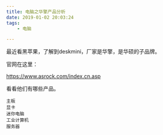 ```yaml
---
title: 电脑之华擎产品分析
date: 2019-01-02 20:03:24
tags:
	- 电脑

---
```




最近看黑苹果，了解到deskmini，厂家是华擎，是华硕的子品牌。

官网在这里：

https://www.asrock.com/index.cn.asp

看看他们有哪些产品。

```
主板
显卡
迷你电脑
工业计算机
服务器

```


